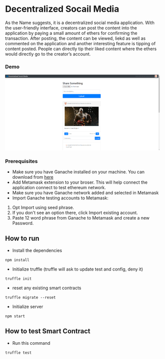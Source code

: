 # Decentralized Socail Media

As the Name suggests, it is a decentralized social media application. With the user-friendly interface, creators can post the content into the application by paying a small amount of ethers for confirming the transaction. After posting, the content can be viewed, liekd as well as commented on the application and another interesting feature is tipping of content posted. People can directly tip their liked content where the ethers would directly go to the creator’s account.

### Demo

![Alt text](./src/DecentraMedia.png)

### Prerequisites

- Make sure you have Ganache installed on your machine. You can download from [here](https://trufflesuite.com/ganache/)
- Add Metamask extension to your broser. This will help connect the application connect to test ethereum network.
- Make sure you have Ganache network added and selected in Metamask
- Import Ganache testing accounts to Metamask:

1. Opt Import using seed phrase.
2. If you don't see an option there, click Import existing account.
3. Paste 12 word phrase from Ganache to Metamask and create a new Password.

## How to run

- Install the dependencies

```
npm install
```

- Initialize truffle (truffle will ask to update test and config, deny it)

```
truffle init
```

- reset any existing smart contracts

```
truffle migrate --reset
```

- Initialize server

```
npm start
```

## How to test Smart Contract

- Run this command

```
truffle test
```

